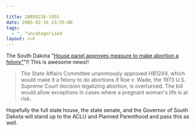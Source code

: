 ```yaml
---

title: 20050216-1955
date: 2005-02-16 23:55:00
tags:
  - ", "uncategorized
layout: rut
---
```


The South Dakota "<a href="http://www.aberdeennews.com/mld/aberdeennews/news/10877880.htm">House
panel approves measure to make abortion a felony"</a>"!!  This is
awesome news!!

<blockquote>The State Affairs Committee unanimously approved HB1249,
which would make it a felony to do abortions if Roe v. Wade, the 1973
U.S. Supreme Court decision legalizing abortion, is overturned. The
bill would allow exceptions in cases where a pregnant woman's life
is at risk.</blockquote>

Hopefully the full state house, the state senate, and the Governor
of South Dakota will stand up to the ACLU and Planned Parenthood
and pass this as well.

